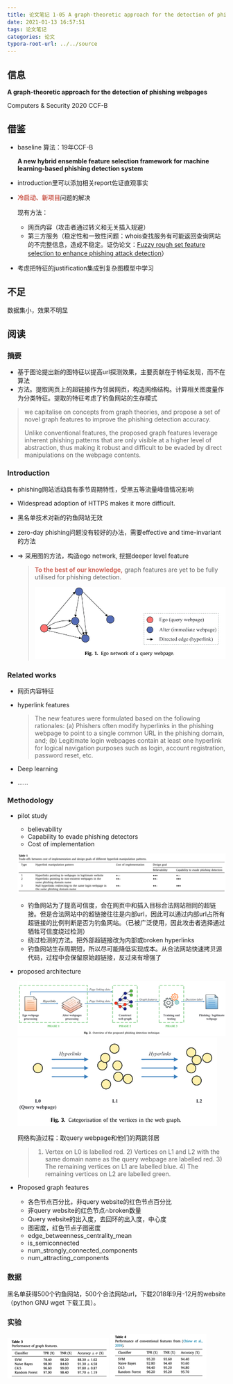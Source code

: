 ```yaml
---
title: 论文笔记 1-05 A graph-theoretic approach for the detection of phishing webpages
date: 2021-01-13 16:57:51
tags: 论文笔记
categories: 论文
typora-root-url: ../../source
---
```


## 信息

**A graph-theoretic approach for the detection of phishing webpages**

Computers & Security 2020  CCF-B

## 借鉴

- baseline 算法：19年CCF-B

  **A new hybrid ensemble feature selection framework for machine learning-based phishing detection system**
  
- introduction里可以添加相关report佐证直观事实

- <font color=#CD6155>**冷启动、新项目**</font>问题的解决

  现有方法：

  - 网页内容（攻击者通过转义和无关插入规避）
  - 第三方服务（稳定性和一致性问题：whois查找服务有可能返回查询网站的不完整信息，造成不稳定。证伪论文：[Fuzzy rough set feature selection to enhance phishing attack detection](https://ieeexplore.ieee.org/abstract/document/8858884/)）

- 考虑把特征的justification集成到复杂图模型中学习

## 不足

数据集小，效果不明显

## 阅读

### 摘要

- 基于图论提出新的图特征以提高url探测效果，主要贡献在于特征发现，而不在算法
- 方法。提取网页上的超链接作为邻居网页，构造网络结构。计算相关图度量作为分类特征。提取的特征考虑了钓鱼网站的生存模式

> we capitalise on concepts from graph theories, and propose a set of novel graph features to improve the phishing detection accuracy.
>
> Unlike conventional features, the proposed graph features leverage inherent phishing patterns that are only visible at a higher level of abstraction, thus making it robust and difficult to be evaded by direct manipulations on the webpage contents. 

### Introduction

- phishing网站活动具有季节周期特性，受黑五等流量峰值情况影响

- Widespread adoption of HTTPS makes it more difficult.

- 黑名单技术对新的钓鱼网站无效

- zero-day phishing问题没有较好的办法，需要effective and time-invariant的方法

- => 采用图的方法，构造ego network, 挖掘deeper level feature

  > <font color=#CD6155>**To the best of our knowledge,**</font> graph features are yet to be fully utilised for phishing detection.
  >
  > <img src="/images/论文笔记-1-05-A-graph-theoretic-approach-for-the-detection-of-phishing-webpages/image-20210113175747561.png" alt="image-20210113175747561" style="zoom:67%;" />

### Related works

- 网页内容特征

- hyperlink features

  > The new features were formulated based on the following rationales: 
  > (a) Phishers often modify hyperlinks in the phishing webpage to point to a single common URL in the phishing domain, and;
  > (b) Legitimate login webpages contain at least one hyperlink for logical navigation purposes such as login, account registration, password reset, etc. 

- Deep learning

- ……

### Methodology

- pilot study

  - believability
  - Capability to evade phishing detectors
  - Cost of implementation

  ![image-20210114095631296](/images/论文笔记-1-05-A-graph-theoretic-approach-for-the-detection-of-phishing-webpages/image-20210114095631296.png)

  - 钓鱼网站为了提高可信度，会在网页中和插入目标合法网站相同的超链接。但是合法网站中的超链接往往是内部url，因此可以通过内部url占所有超链接的比例判断是否为钓鱼网站。（已被广泛使用，因此攻击者选择通过牺牲可信度绕过检测）
  - 绕过检测的方法。把外部超链接改为内部或broken hyperlinks
  - 钓鱼网站生存周期短，所以尽可能降低实现成本。从合法网站快速拷贝源代码，过程中会保留原始超链接，反过来有增强了

- proposed architecture

  <img src="/images/论文笔记-1-05-A-graph-theoretic-approach-for-the-detection-of-phishing-webpages/image-20210114105904527.png" alt="image-20210114105904527" style="zoom: 67%;" />

  <img src="/images/论文笔记-1-05-A-graph-theoretic-approach-for-the-detection-of-phishing-webpages/image-20210114105923604.png" alt="image-20210114105923604" style="zoom: 67%;" />

  网络构造过程：取query webpage和他们的两跳邻居

  > 1) Vertex on L0 is labelled red. 2) Vertices on L1 and L2 with the same domain name as the query webpage are labelled red. 3) The remaining vertices on L1 are labelled blue. 4) The remaining vertices on L2 are labelled green. 

- Proposed graph features

  - 各色节点百分比，非query website的红色节点百分比
  - 非query website的红色节点∩broken数量
  - Query website的出入度，去回环的出入度，中心度
  - 图密度，红色节点子图密度
  - edge_betweenness_centrality_mean
  - is_semiconnected 
  - num_strongly_connected_components 
  - num_attracting_components 

### 数据

黑名单获得500个钓鱼网站，500个合法网站url，下载2018年9月-12月的website（python GNU wget 下载工具）。

### 实验

<img src="/images/论文笔记-1-05-A-graph-theoretic-approach-for-the-detection-of-phishing-webpages/image-20210114113456836.png" alt="image-20210114113456836" style="zoom:50%;" /> <img src="/images/论文笔记-1-05-A-graph-theoretic-approach-for-the-detection-of-phishing-webpages/image-20210114113545520.png" alt="image-20210114113545520" style="zoom:50%;" />

